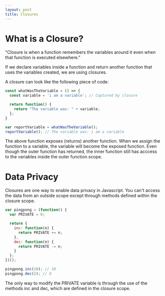 ```yaml
---
layout: post
title: Closures
---
```


 # What is a Closure?

 "Closure is when a function remembers the variables around it even when that function is executed elsewhere."

If we declare variables inside a function and return another function that uses the variables created, we are using closures.

A closure can look like the following piece of code:

 ```javascript
 const whatWasTheVariable = () => {
   const variable = 'i am a variable'; // Captured by closure

   return function() {
     return "The variable was: " + variable;
   };
 }

 var reportVariable = whatWasTheVariable();
 reportVariable(); // The variable was: i am a variable

 ```


 The above function exposes (returns) another function. When we assign the function to a variable, the variable will become the exposed function.
 Even though the outer function has returned, the inner function still has acccess to the variables inside the outer function scope.


 # Data Privacy

 Closures are one way to enable data privacy in Javascript. You can't access the data from an outside scope except through methods defined within the closure scope.

 ```javascript
 var pingpong = (function() {
   var PRIVATE = 0;

   return {
     inc: function(n) {
       return PRIVATE += n;
     },
     dec: function(n) {
       return PRIVATE -= n;
     }
   };
 })();

 pingpong.inc(10); // 10
 pingpong.dec(2); // 8


 ```

 The only way to modify the PRIVATE variable is through the use of the methods inc and dec, which are defined in the closure scope.
